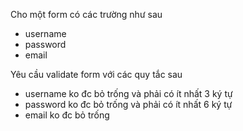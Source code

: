 Cho một form có các trường như sau 
   - username 
   - password 
   - email

Yêu cầu validate form với các quy tắc sau 
   - username ko đc bỏ trống và phải có ít nhất 3 ký tự 
   - password ko đc bỏ trống và phải có ít nhất 6 ký tự 
   - email ko đc bỏ trống
